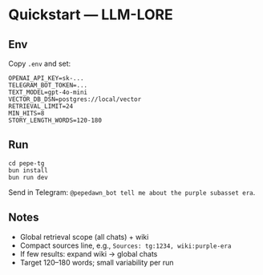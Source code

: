 # Quickstart — LLM-LORE

## Env

Copy `.env` and set:

```
OPENAI_API_KEY=sk-...
TELEGRAM_BOT_TOKEN=...
TEXT_MODEL=gpt-4o-mini
VECTOR_DB_DSN=postgres://local/vector
RETRIEVAL_LIMIT=24
MIN_HITS=8
STORY_LENGTH_WORDS=120-180
```

## Run

```
cd pepe-tg
bun install
bun run dev
```

Send in Telegram: `@pepedawn_bot tell me about the purple subasset era`.

## Notes
- Global retrieval scope (all chats) + wiki
- Compact sources line, e.g., `Sources: tg:1234, wiki:purple-era`
- If few results: expand wiki → global chats
- Target 120–180 words; small variability per run

